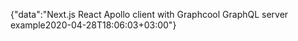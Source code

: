 {"data":"Next.js React Apollo client with Graphcool GraphQL server example2020-04-28T18:06:03+03:00"}

